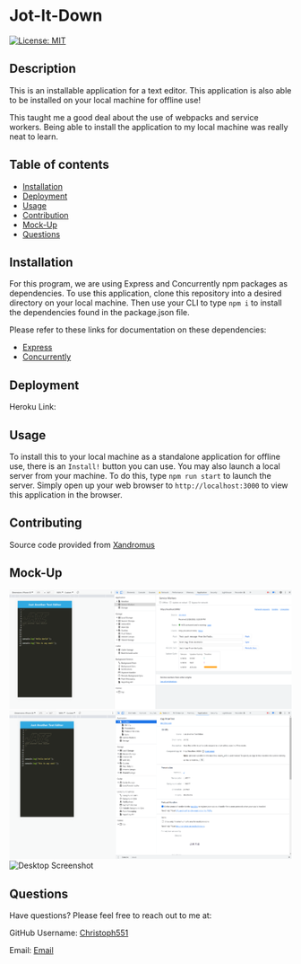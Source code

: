 # Jot-It-Down

  [![License: MIT](https://img.shields.io/badge/License-MIT-yellow.svg)](https://opensource.org/licenses/MIT)

## Description

This is an installable application for a text editor. This application is also able to be installed on your local machine for offline use!

This taught me a good deal about the use of webpacks and service workers. Being able to install the application to my local machine was really neat to learn.

## Table of contents

- [Installation](#Insallation)
- [Deployment](#Deployment)
- [Usage](#Usage)
- [Contribution](#Contributing)
- [Mock-Up](#Mock-Up)
- [Questions](#Questions)

## Installation

For this program, we are using Express and Concurrently npm packages as dependencies. 
To use this application, clone this repository into a desired directory on your local machine. Then use your CLI to type `npm i` to install the dependencies found in the package.json file. 

Please refer to these links for documentation on these dependencies:
 - [Express](https://www.npmjs.com/package/express)
 - [Concurrently](https://www.npmjs.com/package/concurrently)

## Deployment

Heroku Link: 

## Usage

To install this to your local machine as a standalone application for offline use, there is an `Install!` button you can use. You may also launch a local server from your machine. To do this, type `npm run start` to launch the server. Simply open up your web browser to `http://localhost:3000` to view this application in the browser.

## Contributing

Source code provided from [Xandromus](https://github.com/coding-boot-camp/cautious-meme)

## Mock-Up

![Service Worker Screenshot](./images/serviceWorker.PNG)
![Manifest Screenshot](./images/manifest.PNG)
![Desktop Screenshot](./images/desktopApp.PNG)

## Questions

Have questions? Please feel free to reach out to me at:

GitHub Username: [Christoph551](https://github.com/Christoph551)

Email: [Email](mailto:christopersimmonds551@gmail.com)